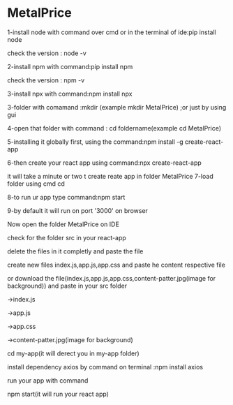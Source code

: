# MetalPrice

1-install node with command over cmd or in the terminal of ide:pip install node

 check the version : node -v
 
2-install npm with command:pip install npm

 check the version : npm -v
 
3-install npx with command:npm install npx

3-folder with comamand :mkdir <foldername>(example mkdir MetalPrice) ;or just by using gui
 
4-open that folder with command : cd foldername(example cd MetalPrice)

5-installing it globally first, using the command:npm install -g create-react-app 

6-then create your react app using command:npx create-react-app <Name of your app>
 
it will take a minute or two t create reate app in folder MetalPrice
7-load folder using cmd cd <Name of your app>
 
8-to run ur app type command:npm start

9-by default it will run on port '3000' on browser 

Now open the folder MetalPrice on IDE

check for the folder src in your react-app

delete the files in it completly and paste the file 

create new files index.js,app.js,app.css and paste he content respective file

or download the file(index.js,app.js,app.css,content-patter.jpg(image for background)) and paste in your src folder

->index.js

->app.js

->app.css

->content-patter.jpg(image for background)

cd my-app(it will derect you in my-app folder)

install dependency axios by command on terminal :npm install axios

run your app with command

npm start(it will run your react app)

